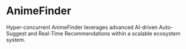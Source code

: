 # AnimeFinder
Hyper-concurrent AnimeFinder leverages advanced AI-driven Auto-Suggest and Real-Time Recommendations within a scalable ecosystem system.
